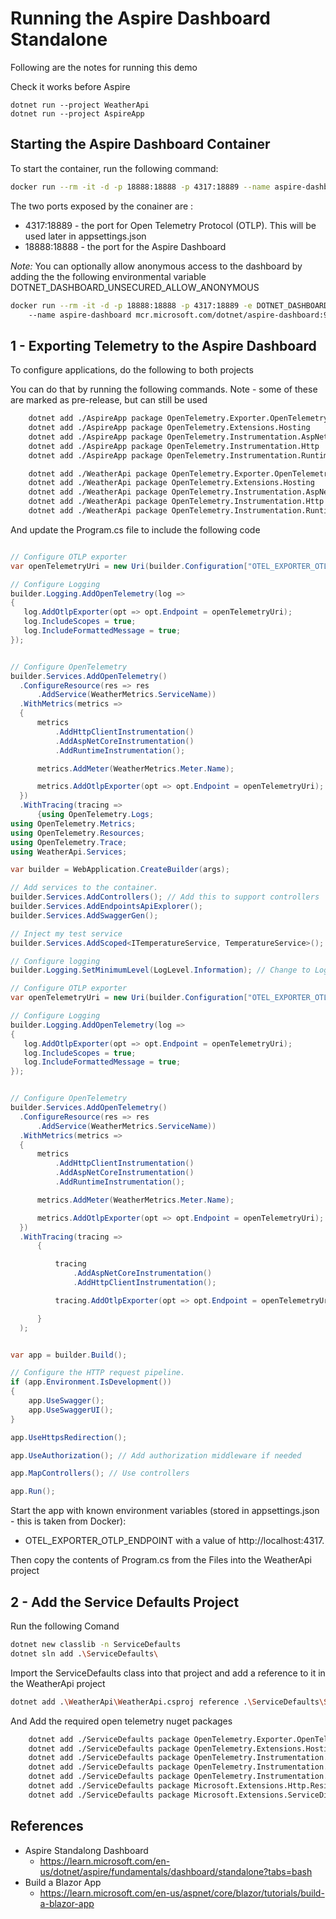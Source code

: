 # Running the Aspire Dashboard Standalone

Following are the notes for running this demo

Check it works before Aspire

    dotnet run --project WeatherApi
    dotnet run --project AspireApp


## Starting the Aspire Dashboard Container

To start the container, run the following command: 

```bash
docker run --rm -it -d -p 18888:18888 -p 4317:18889 --name aspire-dashboard mcr.microsoft.com/dotnet/aspire-dashboard:9.0
```

The two ports exposed by the conainer are :
- 4317:18889 - the port for Open Telemetry Protocol (OTLP). This will be used later in appsettings.json
- 18888:18888 - the port for the Aspire Dashboard

*Note:* You can optionally allow anonymous access to the dashboard by adding the the following environmental variable DOTNET_DASHBOARD_UNSECURED_ALLOW_ANONYMOUS

```bash
docker run --rm -it -d -p 18888:18888 -p 4317:18889 -e DOTNET_DASHBOARD_UNSECURED_ALLOW_ANONYMOUS=True
    --name aspire-dashboard mcr.microsoft.com/dotnet/aspire-dashboard:9.0
```


## 1 - Exporting Telemetry to the Aspire Dashboard

To configure applications, do the following to both projects

You can do that by running the following commands. Note - some of these are marked as pre-release, but can still be used

```bash
    dotnet add ./AspireApp package OpenTelemetry.Exporter.OpenTelemetryProtocol
    dotnet add ./AspireApp package OpenTelemetry.Extensions.Hosting
    dotnet add ./AspireApp package OpenTelemetry.Instrumentation.AspNetCore
    dotnet add ./AspireApp package OpenTelemetry.Instrumentation.Http
    dotnet add ./AspireApp package OpenTelemetry.Instrumentation.Runtime

    dotnet add ./WeatherApi package OpenTelemetry.Exporter.OpenTelemetryProtocol
    dotnet add ./WeatherApi package OpenTelemetry.Extensions.Hosting
    dotnet add ./WeatherApi package OpenTelemetry.Instrumentation.AspNetCore
    dotnet add ./WeatherApi package OpenTelemetry.Instrumentation.Http
    dotnet add ./WeatherApi package OpenTelemetry.Instrumentation.Runtime
```


And update the Program.cs file to include the following code

```csharp

// Configure OTLP exporter
var openTelemetryUri = new Uri(builder.Configuration["OTEL_EXPORTER_OTLP_ENDPOINT"]);

// Configure Logging
builder.Logging.AddOpenTelemetry(log =>
{
   log.AddOtlpExporter(opt => opt.Endpoint = openTelemetryUri);
   log.IncludeScopes = true;
   log.IncludeFormattedMessage = true;
});


// Configure OpenTelemetry
builder.Services.AddOpenTelemetry()
  .ConfigureResource(res => res
      .AddService(WeatherMetrics.ServiceName))
  .WithMetrics(metrics =>
  {
      metrics
          .AddHttpClientInstrumentation()
          .AddAspNetCoreInstrumentation()
          .AddRuntimeInstrumentation();

      metrics.AddMeter(WeatherMetrics.Meter.Name);

      metrics.AddOtlpExporter(opt => opt.Endpoint = openTelemetryUri);
  })
  .WithTracing(tracing =>
      {using OpenTelemetry.Logs;
using OpenTelemetry.Metrics;
using OpenTelemetry.Resources;
using OpenTelemetry.Trace;
using WeatherApi.Services;

var builder = WebApplication.CreateBuilder(args);

// Add services to the container.
builder.Services.AddControllers(); // Add this to support controllers
builder.Services.AddEndpointsApiExplorer();
builder.Services.AddSwaggerGen();

// Inject my test service
builder.Services.AddScoped<ITemperatureService, TemperatureService>();

// Configure logging
builder.Logging.SetMinimumLevel(LogLevel.Information); // Change to LogLevel.Debug, Trace, etc., as needed

// Configure OTLP exporter
var openTelemetryUri = new Uri(builder.Configuration["OTEL_EXPORTER_OTLP_ENDPOINT"]);

// Configure Logging
builder.Logging.AddOpenTelemetry(log =>
{
   log.AddOtlpExporter(opt => opt.Endpoint = openTelemetryUri);
   log.IncludeScopes = true;
   log.IncludeFormattedMessage = true;
});


// Configure OpenTelemetry
builder.Services.AddOpenTelemetry()
  .ConfigureResource(res => res
      .AddService(WeatherMetrics.ServiceName))
  .WithMetrics(metrics =>
  {
      metrics
          .AddHttpClientInstrumentation()
          .AddAspNetCoreInstrumentation()
          .AddRuntimeInstrumentation();

      metrics.AddMeter(WeatherMetrics.Meter.Name);

      metrics.AddOtlpExporter(opt => opt.Endpoint = openTelemetryUri);
  })
  .WithTracing(tracing =>
      {

          tracing
              .AddAspNetCoreInstrumentation()
              .AddHttpClientInstrumentation();

          tracing.AddOtlpExporter(opt => opt.Endpoint = openTelemetryUri);

      }
  );


var app = builder.Build();

// Configure the HTTP request pipeline.
if (app.Environment.IsDevelopment())
{
    app.UseSwagger();
    app.UseSwaggerUI();
}

app.UseHttpsRedirection();

app.UseAuthorization(); // Add authorization middleware if needed

app.MapControllers(); // Use controllers

app.Run();


```



Start the app with known environment variables (stored in appsettings.json - this is taken from Docker):

 - OTEL_EXPORTER_OTLP_ENDPOINT with a value of http://localhost:4317.

Then copy the contents of Program.cs from the Files into the WeatherApi project




## 2 - Add the Service Defaults Project

Run the following Comand

```bash
dotnet new classlib -n ServiceDefaults
dotnet sln add .\ServiceDefaults\
```

Import the ServiceDefaults class into that project and add a reference to it in the WeatherApi project

```bash
dotnet add .\WeatherApi\WeatherApi.csproj reference .\ServiceDefaults\ServiceDefaults.csproj
```

And Add the required open telemetry nuget packages



```bash
    dotnet add ./ServiceDefaults package OpenTelemetry.Exporter.OpenTelemetryProtocol
    dotnet add ./ServiceDefaults package OpenTelemetry.Extensions.Hosting
    dotnet add ./ServiceDefaults package OpenTelemetry.Instrumentation.AspNetCore
    dotnet add ./ServiceDefaults package OpenTelemetry.Instrumentation.Http
    dotnet add ./ServiceDefaults package OpenTelemetry.Instrumentation.Runtime
    dotnet add ./ServiceDefaults package Microsoft.Extensions.Http.Resilience
    dotnet add ./ServiceDefaults package Microsoft.Extensions.ServiceDiscovery
```

## References

 - Aspire Standalong Dashboard
    - https://learn.microsoft.com/en-us/dotnet/aspire/fundamentals/dashboard/standalone?tabs=bash
 - Build a Blazor App
    - https://learn.microsoft.com/en-us/aspnet/core/blazor/tutorials/build-a-blazor-app


